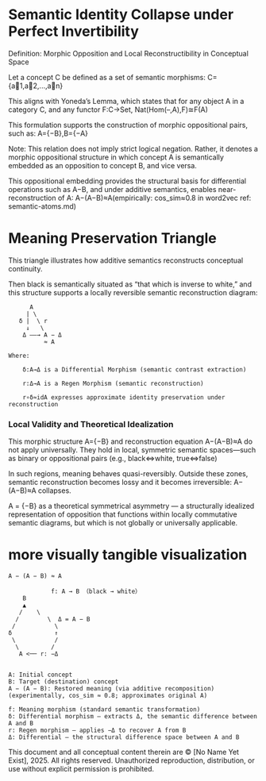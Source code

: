 # Semantic Identity Collapse under Perfect Invertibility 

Definition: Morphic Opposition and Local Reconstructibility in Conceptual Space

Let a concept C be defined as a set of semantic morphisms:
C={a⃗1,a⃗2,...,a⃗n}


This aligns with Yoneda’s Lemma, which states that for any object A in a category C, and any functor F:C→Set,
Nat(Hom(–,A),F)≅F(A)

This formulation supports the construction of morphic oppositional pairs, such as:
A={−B},B={−A}

Note: This relation does not imply strict logical negation. Rather, it denotes a morphic oppositional structure in which concept A is semantically embedded as an opposition to concept B, and vice versa.

This oppositional embedding provides the structural basis for differential operations such as A−B, and under additive semantics, enables near-reconstruction of A:
A−(A−B)≈A(empirically: cos_sim≈0.8 in word2vec  ref: semantic-atoms.md)


# Meaning Preservation Triangle
This triangle illustrates how additive semantics reconstructs conceptual continuity.

Then black is semantically situated as “that which is inverse to white,” and this structure supports a locally reversible semantic reconstruction diagram:

```
      A
     | \
   δ |  \ r
     ↓   \
    Δ ——→ A − Δ
          ≈ A

Where:

    δ:A→Δ is a Differential Morphism (semantic contrast extraction)

    r:Δ→A is a Regen Morphism (semantic reconstruction)

    r∘δ≈idA expresses approximate identity preservation under reconstruction

```

### Local Validity and Theoretical Idealization

This morphic structure A={−B} and reconstruction equation A−(A−B)≈A do not apply universally. They hold in local, symmetric semantic spaces—such as binary or oppositional pairs (e.g., black⇔white, true⇔false)

In such regions, meaning behaves quasi-reversibly. Outside these zones, semantic reconstruction becomes lossy and it becomes irreversible: A−(A−B)≈A collapses.

A = {−B} as a theoretical symmetrical asymmetry — a structurally idealized representation of opposition that functions within locally commutative semantic diagrams, but which is not globally or universally applicable.



# more visually tangible visualization
```
A − (A − B) ≈ A

            f: A → B （black → white）
    B
    ▲
   /    \
  /        \  Δ = A − B
 /           \       
δ            ↑
 \           /
  \         /
   A <── r: −Δ


A: Initial concept
B: Target (destination) concept
A − (A − B): Restored meaning (via additive recomposition)
(experimentally, cos_sim ≈ 0.8; approximates original A)

f: Meaning morphism (standard semantic transformation)
δ: Differential morphism — extracts Δ, the semantic difference between A and B
r: Regen morphism — applies −Δ to recover A from B
Δ: Differential — the structural difference space between A and B
``` 

This document and all conceptual content therein are © [No Name Yet Exist], 2025. All rights reserved. Unauthorized reproduction, distribution, or use without explicit permission is prohibited.
